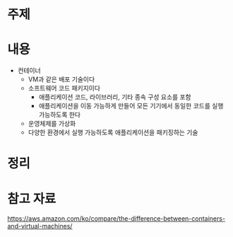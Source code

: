 # 주제

# 내용

- 컨테이너
  - VM과 같은 배포 기술이다
  - 소프트웨어 코드 패키지이다
    - 애플리케이션 코드, 라이브러리, 기타 종속 구성 요소를 포함
    - 애플리케이션을 이동 가능하게 만들어 모든 기기에서 동일한 코드를 실행 가능하도록 한다
  - 운영체제를 가상화
  - 다양한 환경에서 실행 가능하도록 애플리케이션을 패키징하는 기술

# 정리

# 참고 자료

https://aws.amazon.com/ko/compare/the-difference-between-containers-and-virtual-machines/
